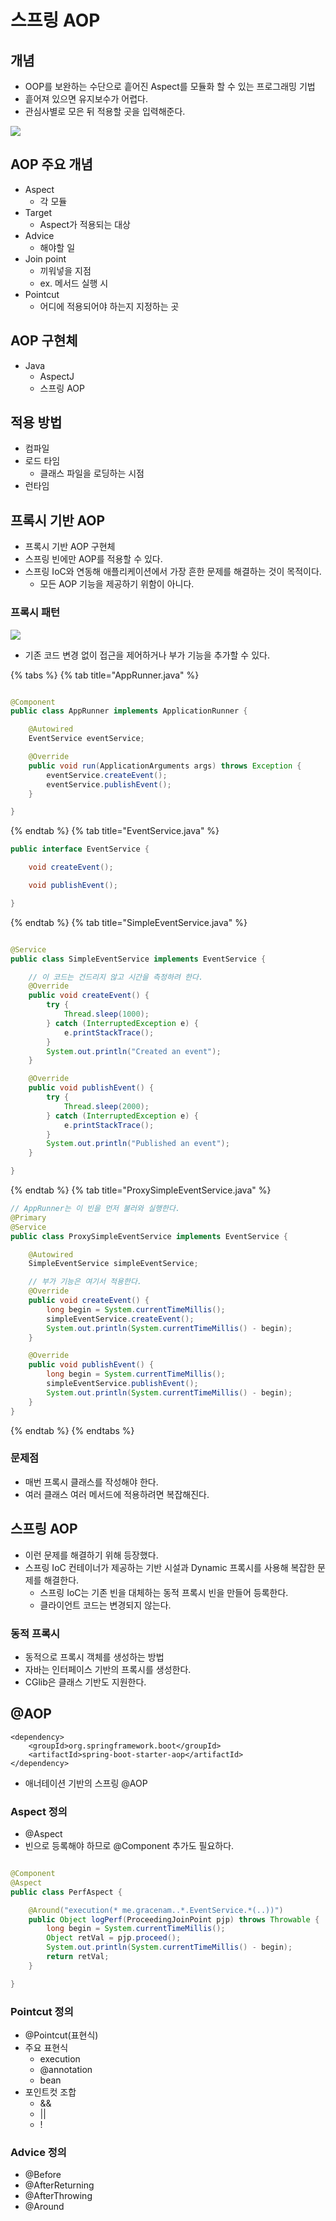 # 스프링 AOP

## 개념

- OOP를 보완하는 수단으로 흩어진 Aspect를 모듈화 할 수 있는 프로그래밍 기법
- 흩어져 있으면 유지보수가 어렵다.
- 관심사별로 모은 뒤 적용할 곳을 입력해준다.

![](../.gitbook/assets/keesunbaik-spring-framework-core/04/스크린샷%202022-08-14%20오후%208.37.43.png)

## AOP 주요 개념

- Aspect
    - 각 모듈
- Target
    - Aspect가 적용되는 대상
- Advice
    - 해야할 일
- Join point
    - 끼워넣을 지점
    - ex. 메서드 실행 시
- Pointcut
    - 어디에 적용되어야 하는지 지정하는 곳

## AOP 구현체

- Java
    - AspectJ
    - 스프링 AOP

## 적용 방법

- 컴파일
- 로드 타임
    - 클래스 파일을 로딩하는 시점
- 런타임

## 프록시 기반 AOP

- 프록시 기반 AOP 구현체
- 스프링 빈에만 AOP를 적용할 수 있다.
- 스프링 IoC와 연동해 애플리케이션에서 가장 흔한 문제를 해결하는 것이 목적이다.
    - 모든 AOP 기능을 제공하기 위함이 아니다.

### 프록시 패턴

![](../.gitbook/assets/keesunbaik-spring-framework-core/04/스크린샷%202022-08-14%20오후%208.47.47.png)

- 기존 코드 변경 없이 접근을 제어하거나 부가 기능을 추가할 수 있다.

{% tabs %} {% tab title="AppRunner.java" %}

```java

@Component
public class AppRunner implements ApplicationRunner {

    @Autowired
    EventService eventService;

    @Override
    public void run(ApplicationArguments args) throws Exception {
        eventService.createEvent();
        eventService.publishEvent();
    }

}
```

{% endtab %} {% tab title="EventService.java" %}

```java
public interface EventService {

    void createEvent();

    void publishEvent();

}
```

{% endtab %} {% tab title="SimpleEventService.java" %}

```java

@Service
public class SimpleEventService implements EventService {

    // 이 코드는 건드리지 않고 시간을 측정하려 한다.
    @Override
    public void createEvent() {
        try {
            Thread.sleep(1000);
        } catch (InterruptedException e) {
            e.printStackTrace();
        }
        System.out.println("Created an event");
    }

    @Override
    public void publishEvent() {
        try {
            Thread.sleep(2000);
        } catch (InterruptedException e) {
            e.printStackTrace();
        }
        System.out.println("Published an event");
    }

}
```

{% endtab %} {% tab title="ProxySimpleEventService.java" %}

```java
// AppRunner는 이 빈을 먼저 불러와 실행한다.
@Primary
@Service
public class ProxySimpleEventService implements EventService {

    @Autowired
    SimpleEventService simpleEventService;

    // 부가 기능은 여기서 적용한다.
    @Override
    public void createEvent() {
        long begin = System.currentTimeMillis();
        simpleEventService.createEvent();
        System.out.println(System.currentTimeMillis() - begin);
    }

    @Override
    public void publishEvent() {
        long begin = System.currentTimeMillis();
        simpleEventService.publishEvent();
        System.out.println(System.currentTimeMillis() - begin);
    }
}
```

{% endtab %} {% endtabs %}

### 문제점

- 매번 프록시 클래스를 작성해야 한다.
- 여러 클래스 여러 메서드에 적용하려면 복잡해진다.

## 스프링 AOP

- 이런 문제를 해결하기 위해 등장했다.
- 스프링 IoC 컨테이너가 제공하는 기반 시설과 Dynamic 프록시를 사용해 복잡한 문제를 해결한다.
    - 스프링 IoC는 기존 빈을 대체하는 동적 프록시 빈을 만들어 등록한다.
    - 클라이언트 코드는 변경되지 않는다.

### 동적 프록시

- 동적으로 프록시 객체를 생성하는 방법
- 자바는 인터페이스 기반의 프록시를 생성한다.
- CGlib은 클래스 기반도 지원한다.

## @AOP

```
<dependency>
    <groupId>org.springframework.boot</groupId>
    <artifactId>spring-boot-starter-aop</artifactId>
</dependency>
```

- 애너테이션 기반의 스프링 @AOP

### Aspect 정의

- @Aspect
- 빈으로 등록해야 하므로 @Component 추가도 필요하다.

```java

@Component
@Aspect
public class PerfAspect {

    @Around("execution(* me.gracenam..*.EventService.*(..))")
    public Object logPerf(ProceedingJoinPoint pjp) throws Throwable {
        long begin = System.currentTimeMillis();
        Object retVal = pjp.proceed();
        System.out.println(System.currentTimeMillis() - begin);
        return retVal;
    }

}
```

### Pointcut 정의

- @Pointcut(표현식)
- 주요 표현식
    - execution
    - @annotation
    - bean
- 포인트컷 조합
    - &&
    - ||
    - !

### Advice 정의

- @Before
- @AfterReturning
- @AfterThrowing
- @Around